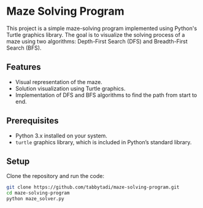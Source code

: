 # Maze Solving Program

This project is a simple maze-solving program implemented using Python's Turtle graphics library. The goal is to visualize the solving process of a maze using two algorithms: Depth-First Search (DFS) and Breadth-First Search (BFS).

## Features

- Visual representation of the maze.
- Solution visualization using Turtle graphics.
- Implementation of DFS and BFS algorithms to find the path from start to end.

## Prerequisites

- Python 3.x installed on your system.
- `turtle` graphics library, which is included in Python’s standard library.

## Setup

Clone the repository and run the code:

```bash
git clone https://github.com/tabbytadi/maze-solving-program.git
cd maze-solving-program
python maze_solver.py
